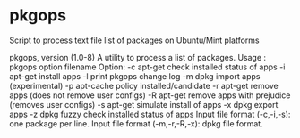 # pkgops
Script to process text file list of packages on Ubuntu/Mint platforms

pkgops, version (1.0-8) A utility to process a list of packages.
  Usage :  pkgops option filename
  Option:  -c   apt-get check installed status of apps
           -i   apt-get install apps
           -l   print pkgops change log
           -m   dpkg    import apps (experimental)
           -p   apt-cache policy installed/candidate
           -r   apt-get remove apps (does not remove user configs)
           -R   apt-get remove apps with prejudice (removes user configs)
           -s   apt-get simulate install of apps 
           -x   dpkg    export apps 
           -z   dpkg fuzzy check installed status of apps
                Input file format (-c,-i,-s): one package per line. 
                Input file format (-m,-r,-R,-x): dpkg file format.
